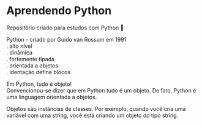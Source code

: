 # Aprendendo Python

Repositório criado para estudos com Python 🐍

Python - criado por Guido van Rossum em 1991\
. alto nível\
. dinâmica\
. fortemente tipada\
. orientada a objetos\
. identação define blocos

Em Python, tudo é objeto!\
Convencionou-se dizer que em Python tudo é um objeto. De fato, Python é uma linguagem orientada a objetos.

Objetos são instâncias de classes. Por exemplo, quando você cria uma variável com uma string, você está criando um objeto do tipo  string.
